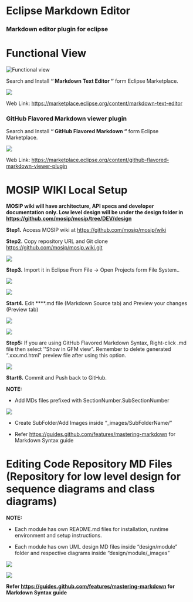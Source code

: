 # Eclipse Markdown Editor

### Markdown editor plugin for eclipse 

# Functional View
![Functional view](_images/arch_diagrams/MOSIP_modules_components.png)

Search and Install **“ Markdown Text Editor “**  form Eclipse Marketplace.


![](/_images/ecl_markdown/0_ecl_plugin_markdown_editor.png)
 
 

Web Link:  https://marketplace.eclipse.org/content/markdown-text-editor


### GitHub Flavored Markdown viewer plugin

Search and Install **“ GitHub Flavored Markdown “** form Eclipse Marketplace.


 ![](_images/ecl_markdown/0_gfm_viewr_plugin.png)


Web Link:  https://marketplace.eclipse.org/content/github-flavored-markdown-viewer-plugin




# MOSIP WIKI Local Setup

**MOSIP wiki will have architecture, API specs and developer documentation only. Low level design will be under the design folder in https://github.com/mosip/mosip/tree/DEV/design**

**Step1.** Access MOSIP wiki at https://github.com/mosip/mosip/wiki


**Step2.** Copy repository URL and Git clone https://github.com/mosip/mosip.wiki.git


![](_images/ecl_markdown/1_mosip_wiki.png)
 

**Step3.** Import it in Eclipse From File -> Open Projects form File System.. 
 

![](_images/ecl_markdown/2_wiki_imort_eclipse.png)



![](_images/ecl_markdown/3_mosip_wiki_content.png)



**Start4.** Edit ****.md file (Markdown Source tab) and Preview your changes (Preview tab)


 ![](_images/ecl_markdown/4_markdown_source_view.png)



 ![](_images/ecl_markdown/5.0_markdown_preview.png)
 

**Step5:** If you are using GitHub Flavored Markdown Syntax, Right-click .md file then select ''Show in GFM view".
Remember to delete generated “.xxx.md.html” preview file after using this option. 



 ![](_images/ecl_markdown/5.1_markdown_preview.png)



**Start6.** Commit and Push back to GitHub.

**NOTE:** 

- Add MDs files prefixed with SectionNumber.SubSectionNumber

![](_images/ecl_markdown/6_section-subsection.png)


- Create SubFolder/Add Images inside “_images/SubFolderName/”


- Refer https://guides.github.com/features/mastering-markdown for Markdown Syntax guide 



# Editing Code Repository MD Files (Repository for low level design for sequence diagrams and class diagrams)

**NOTE:** 

- Each module has own README.md files for installation, runtime environment and setup instructions.

- Each module has own UML design MD files inside “design/module” folder and respective diagrams inside “design/module/_images” 

 

![](_images/ecl_markdown/7_mosip_code_repo_design.png)
  


![](_images/ecl_markdown/8_module_design.png)



**Refer https://guides.github.com/features/mastering-markdown for Markdown Syntax guide**
